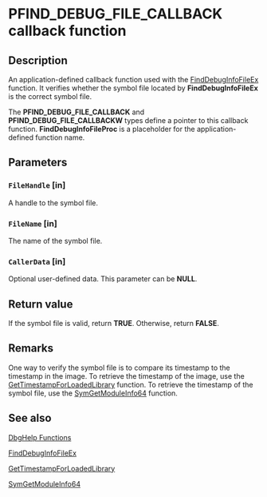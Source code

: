 # PFIND_DEBUG_FILE_CALLBACK callback function

## Description

An application-defined callback function used with the
[FindDebugInfoFileEx](https://learn.microsoft.com/windows/desktop/api/dbghelp/nf-dbghelp-finddebuginfofileex) function. It verifies whether the symbol file located by
**FindDebugInfoFileEx** is the correct symbol file.

The **PFIND_DEBUG_FILE_CALLBACK** and **PFIND_DEBUG_FILE_CALLBACKW** types define a pointer to this callback function.
**FindDebugInfoFileProc** is a placeholder for the application-defined function name.

## Parameters

### `FileHandle` [in]

A handle to the symbol file.

### `FileName` [in]

The name of the symbol file.

### `CallerData` [in]

Optional user-defined data. This parameter can be **NULL**.

## Return value

If the symbol file is valid, return **TRUE**. Otherwise, return **FALSE**.

## Remarks

One way to verify the symbol file is to compare its timestamp to the timestamp in the image. To retrieve the timestamp of the image, use the
[GetTimestampForLoadedLibrary](https://learn.microsoft.com/windows/desktop/api/dbghelp/nf-dbghelp-gettimestampforloadedlibrary) function. To retrieve the timestamp of the symbol file, use the
[SymGetModuleInfo64](https://learn.microsoft.com/windows/desktop/api/dbghelp/nf-dbghelp-symgetmoduleinfo) function.

## See also

[DbgHelp Functions](https://learn.microsoft.com/windows/desktop/Debug/dbghelp-functions)

[FindDebugInfoFileEx](https://learn.microsoft.com/windows/desktop/api/dbghelp/nf-dbghelp-finddebuginfofileex)

[GetTimestampForLoadedLibrary](https://learn.microsoft.com/windows/desktop/api/dbghelp/nf-dbghelp-gettimestampforloadedlibrary)

[SymGetModuleInfo64](https://learn.microsoft.com/windows/desktop/api/dbghelp/nf-dbghelp-symgetmoduleinfo)